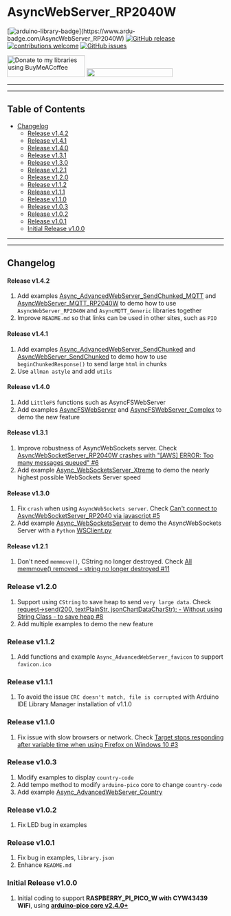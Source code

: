 # AsyncWebServer_RP2040W

[![arduino-library-badge](https://www.ardu-badge.com/badge/AsyncWebServer_RP2040W.svg?)](https://www.ardu-badge.com/AsyncWebServer_RP2040W)
[![GitHub release](https://img.shields.io/github/release/khoih-prog/AsyncWebServer_RP2040W.svg)](https://github.com/khoih-prog/AsyncWebServer_RP2040W/releases)
[![contributions welcome](https://img.shields.io/badge/contributions-welcome-brightgreen.svg?style=flat)](#Contributing)
[![GitHub issues](https://img.shields.io/github/issues/khoih-prog/AsyncWebServer_RP2040W.svg)](http://github.com/khoih-prog/AsyncWebServer_RP2040W/issues)

<a href="https://www.buymeacoffee.com/khoihprog6" title="Donate to my libraries using BuyMeACoffee"><img src="https://cdn.buymeacoffee.com/buttons/v2/default-yellow.png" alt="Donate to my libraries using BuyMeACoffee" style="height: 50px !important;width: 181px !important;" ></a>
<a href="https://www.buymeacoffee.com/khoihprog6" title="Donate to my libraries using BuyMeACoffee"><img src="https://img.shields.io/badge/buy%20me%20a%20coffee-donate-orange.svg?logo=buy-me-a-coffee&logoColor=FFDD00" style="height: 20px !important;width: 200px !important;" ></a>


---
---

## Table of Contents

* [Changelog](#changelog)
  * [Release v1.4.2](#Release-v142)
  * [Release v1.4.1](#Release-v141)
  * [Release v1.4.0](#Release-v140)
  * [Release v1.3.1](#Release-v131)
  * [Release v1.3.0](#Release-v130)
  * [Release v1.2.1](#Release-v121)
  * [Release v1.2.0](#Release-v120)
  * [Release v1.1.2](#Release-v112)
  * [Release v1.1.1](#Release-v111)
  * [Release v1.1.0](#Release-v110)
  * [Release v1.0.3](#Release-v103)
  * [Release v1.0.2](#Release-v102)
  * [Release v1.0.1](#Release-v101)
  * [Initial Release v1.0.0](#Initial-Release-v100)

---
---

## Changelog

#### Release v1.4.2

1. Add examples [Async_AdvancedWebServer_SendChunked_MQTT](https://github.com/khoih-prog/AsyncWebServer_RP2040W/tree/main/examples/Async_AdvancedWebServer_SendChunked_MQTT) and [AsyncWebServer_MQTT_RP2040W](https://github.com/khoih-prog/AsyncWebServer_RP2040W/tree/main/examples/AsyncWebServer_MQTT_RP2040W) to demo how to use `AsyncWebServer_RP2040W` and `AsyncMQTT_Generic` libraries together
2. Improve `README.md` so that links can be used in other sites, such as `PIO`

#### Release v1.4.1

1. Add examples [Async_AdvancedWebServer_SendChunked](https://github.com/khoih-prog/AsyncWebServer_RP2040W/tree/main/examples/Async_AdvancedWebServer_SendChunked) and [AsyncWebServer_SendChunked](https://github.com/khoih-prog/AsyncWebServer_RP2040W/tree/main/examples/AsyncWebServer_SendChunked) to demo how to use `beginChunkedResponse()` to send large `html` in chunks
2. Use `allman astyle` and add `utils`

#### Release v1.4.0

1. Add `LittleFS` functions such as AsyncFSWebServer
2. Add examples [AsyncFSWebServer](https://github.com/khoih-prog/AsyncWebServer_RP2040W/tree/main/examples/AsyncFSWebServer) and [AsyncFSWebServer_Complex](https://github.com/khoih-prog/AsyncWebServer_RP2040W/tree/main/examples/AsyncFSWebServer_Complex) to demo the new feature

#### Release v1.3.1

1. Improve robustness of AsyncWebSockets server. Check [AsyncWebSocketServer_RP2040W crashes with "[AWS] ERROR: Too many messages queued" #6](https://github.com/khoih-prog/AsyncWebServer_RP2040W/issues/6)
2. Add example [Async_WebSocketsServer_Xtreme](https://github.com/khoih-prog/AsyncWebServer_RP2040W/tree/main/examples/Async_WebSocketsServer_Xtreme) to demo the nearly highest possible WebSockets Server speed

#### Release v1.3.0

1. Fix `crash` when using `AsyncWebSockets server`. Check [Can't connect to AsyncWebSocketServer_RP2040 via javascript #5](https://github.com/khoih-prog/AsyncWebServer_RP2040W/issues/5)
2. Add example [Async_WebSocketsServer](https://github.com/khoih-prog/AsyncWebServer_RP2040W/tree/main/examples/Async_WebSocketsServer) to demo the AsyncWebSockets Server with a `Python` [WSClient.py](https://github.com/khoih-prog/AsyncWebServer_RP2040W/tree/main/examples/Async_WebSocketsServer/WSClient_Python/WSClient.py)

#### Release v1.2.1

1. Don't need `memmove()`, CString no longer destroyed. Check [All memmove() removed - string no longer destroyed #11](https://github.com/khoih-prog/Portenta_H7_AsyncWebServer/pull/11)

### Release v1.2.0

1. Support using `CString` to save heap to send `very large data`. Check [request->send(200, textPlainStr, jsonChartDataCharStr); - Without using String Class - to save heap #8](https://github.com/khoih-prog/Portenta_H7_AsyncWebServer/pull/8)
2. Add multiple examples to demo the new feature

### Release v1.1.2

1. Add functions and example `Async_AdvancedWebServer_favicon` to support `favicon.ico`

### Release v1.1.1

1. To avoid the issue `CRC doesn't match, file is corrupted` with Arduino IDE Library Manager installation of v1.1.0

### Release v1.1.0

1. Fix issue with slow browsers or network. Check [Target stops responding after variable time when using Firefox on Windows 10 #3](https://github.com/khoih-prog/AsyncWebServer_RP2040W/issues/3)


### Release v1.0.3

1. Modify examples to display `country-code`
2. Add tempo method to modify `arduino-pico` core to change `country-code`
3. Add example [Async_AdvancedWebServer_Country](https://github.com/khoih-prog/AsyncWebServer_RP2040W/tree/main/examples/Async_AdvancedWebServer_Country)

### Release v1.0.2

1. Fix LED bug in examples

### Release v1.0.1

1. Fix bug in examples, `library.json`
2. Enhance `README.md`

### Initial Release v1.0.0

1. Initial coding to support **RASPBERRY_PI_PICO_W with CYW43439 WiFi**, using [**arduino-pico core v2.4.0+**](https://github.com/earlephilhower/arduino-pico)
